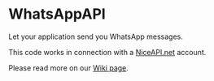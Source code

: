 # WhatsAppAPI
Let your application send you WhatsApp messages.

This code works in connection with a [NiceAPI.net](https://niceapi.net) account.

Please read more on our [Wiki page](../../wiki).
